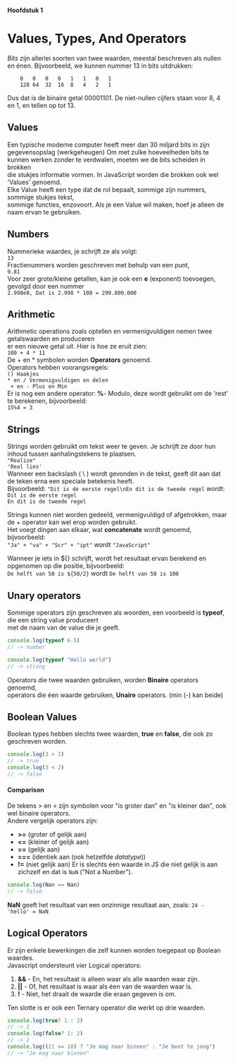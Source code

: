 __Hoofdstuk 1__
# Values, Types, And Operators
*Bits* zijn allerlei soorten van twee waarden, meestal beschreven als nullen en énen.
Bijvoorbeeld, we kunnen nummer 13 in bits uitdrukken:
```
    0   0   0   0   1   1   0   1
    128 64  32  16  8   4   2   1
```
Dus dat is de binaire getal 00001101. De niet-nullen cijfers staan voor 8, 4 en 1, en tellen op tot 13.

## Values
Een typische moderne computer heeft meer dan 30 miljard bits in zijn gegevensopslag (werkgeheugen)
Om met zulke hoeveelheden bits te kunnen werken zonder te verdwalen, moeten we de bits scheiden in brokken  
die stukjes informatie vormen. In JavaScript worden die brokken ook wel 'Values' genoemd.   
Elke Value heeft een type dat de rol bepaalt, sommige zijn nummers, sommige stukjes tekst,  
sommige functies, enzovoort. Als je een Value wil maken, hoef je alleen de naam ervan te gebruiken.  

## Numbers
Nummerieke waardes, je schrijft ze als volgt:  
`13`  
Fractienummers worden geschreven met behulp van een punt,  
`9.81`  
Voor zeer grote/kleine getallen, kan je ook een __e__ (exponent) toevoegen, gevolgd door een nummer  
`2.998e8, Dat is 2.998 * 108 = 299.800.000`  

## Arithmetic
Arithmetic operations zoals optellen en vermenigvuldigen nemen twee getalswaarden en produceren  
er een nieuwe getal uit. Hier is hoe ze eruit zien:  
`100 + 4 * 11`  
De + en * symbolen worden __Operators__ genoemd.  
Operators hebben voorangsregels:  
`() Haakjes`  
`* en / Vermenigvuldigen en delen`  
` + en - Plus en Min`  
Er is nog een andere operator: __%__- Modulo, deze wordt gebruikt om de 'rest' te berekenen, bijvoorbeeld:  
`15%4 = 3`  

## Strings 
Strings worden gebruikt om tekst weer te geven. Je schrijft ze door hun inhoud tussen aanhalingstekens te plaatsen.  
`"Realize"`  
`'Real lies'`  
Wanneer een backslash ( \ ) wordt gevonden in de tekst, geeft dit aan dat de teken erna een speciale betekenis heeft.  
Bijvoorbeeld: `"Dit is de eerste regel\nEn dit is de tweede regel` wordt:  
`Dit is de eerste regel`  
`En dit is de tweede regel`  

Strings kunnen niet worden gedeeld, vermenigvuldigd of afgetrokken, maar de + operator kan wel erop worden gebruikt.  
Het voegt dingen aan elkaar, wat __concatenate__ wordt genoemd, bijvoorbeeld:  
`"Ja" + "va" + "Scr" + "ipt"` wordt `"JavaScript"`  

Wanneer je iets in ${} schrijft, wordt het resultaat ervan berekend en opgenomen op die positie, bijvoorbeeld:  
`De helft van 50 is ${50/2}` wordt `De helft van 50 is 100`  

## Unary operators
Sommige operators zijn geschreven als woorden, een voorbeeld is __typeof__, die een string value produceert  
met de naam van de value die je geeft.

```javascript
console.log(typeof 6.5)
// -> number

console.log(typeof "Hello world")
// -> string
```
Operators die twee waarden gebruiken, worden __Binaire__ operators genoemd,  
operators die éen waarde gebruiken, __Unaire__ operators. (min (-) kan beide)  

## Boolean Values
Boolean types hebben slechts twee waarden, __true__ en __false__, die ook zo geschreven worden.  
``` javascript
console.log(3 > 2)
// -> true
console.log(3 < 2)
// -> false
```

#### Comparison
De tekens > en < zijn symbolen voor "is groter dan" en "is kleiner dan", ook wel binaire operators.  
Andere vergelijk operators zijn:
* __>=__ (groter of gelijk aan) 
* __<=__ (kleiner of gelijk aan)
* __==__ (gelijk aan)
* __===__ (identiek aan (ook hetzelfde _datatype_))
* __!=__ (niet gelijk aan)
Er is slechts éen waarde in JS die niet gelijk is aan zichzelf en dat is `NaN` ("Not a Number").
```javascript
console.log(Nan == Nan)
// -> false
```
__NaN__ geeft het resultaat van een onzinnige resultaat aan, zoals: `24 - 'hello' = NaN`

## Logical Operators
Er zijn enkele bewerkingen die zelf kunnen worden toegepast op Boolean waardes.  
Javascript ondersteunt vier Logical operators:
1. __&&__ - En, het resultaat is alleen waar als alle waarden waar zijn.
2. __||__ - Of, het resultaat is waar als éen van de waarden waar is.
3. __!__ - Niet, het draait de waarde die eraan gegeven is om.

Ten slotte is er ook een Ternary operator die werkt op drie waarden.
``` javascript
console.log(true? 1 : 2)
// -> 1
console.log(false? 1: 2)
// -> 2
console.log((21 >= 18) ? "Je mag naar binnen" : "Je bent te jong")
// -> "Je mag naar binnen"
```
